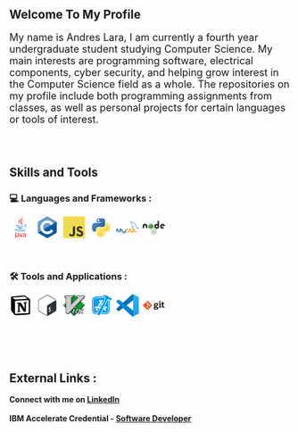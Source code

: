## Welcome To My Profile
<div>
  <p style="font-size:18px;">
    My name is Andres Lara, I am currently a fourth year undergraduate student studying Computer Science. My main interests are programming software, electrical components, cyber security, and helping grow interest in the Computer Science field as a whole. The repositories on my profile include both programming assignments from classes, as well as personal projects for certain languages or tools of interest.
    <br>
    <br>
    <br>
  </p>
</div>


## Skills and Tools

### :computer: Languages and Frameworks :
<div>
  <img src="https://github.com/devicons/devicon/blob/master/icons/java/java-original-wordmark.svg" title="Java" alt="Java" width="40" height="40"/>&nbsp;
  <img src="https://github.com/devicons/devicon/blob/master/icons/c/c-original.svg" title="C" alt="C" width="40" height="40"/>&nbsp;
  <img src="https://github.com/devicons/devicon/blob/master/icons/javascript/javascript-original.svg" title="JavaScript" alt="JavaScript" width="40" height="40"/>&nbsp;
  <img src="https://github.com/devicons/devicon/blob/master/icons/python/python-original.svg" title="Python" alt="Python" width="40" height="40"/>&nbsp;
  <img src="https://github.com/devicons/devicon/blob/master/icons/mysql/mysql-original-wordmark.svg" title="MySQL"  alt="MySQL" width="40" height="40"/>&nbsp;
  <img src="https://github.com/devicons/devicon/blob/master/icons/nodejs/nodejs-original-wordmark.svg" title="NodeJS" alt="NodeJS" width="40" height="40"/>&nbsp;
  <p>
    <br>
  </p>
</div>

### :hammer_and_wrench: Tools and Applications :
<div>
  <img src="https://github.com/devicons/devicon/blob/master/icons/notion/notion-original.svg" title="Notion" alt="Notion" width="40" height="40"/>&nbsp;
  <img src="https://github.com/devicons/devicon/blob/master/icons/bash/bash-original.svg" title="Bash" alt="Bash" width="40" height="40"/>&nbsp;
  <img src="https://github.com/devicons/devicon/blob/master/icons/vim/vim-original.svg" title="Vim" alt="Vim" width="40" height="40"/>&nbsp;
  <img src="https://github.com/devicons/devicon/blob/master/icons/xcode/xcode-plain.svg" title="XCode" alt="XCode" width="40" height="40"/>&nbsp;
  <img src="https://github.com/devicons/devicon/blob/master/icons/vscode/vscode-original.svg" title="VScode" alt="VScode" width="40" height="40"/>&nbsp;
  <img src="https://github.com/devicons/devicon/blob/master/icons/git/git-original-wordmark.svg" title="Git" alt="Git" width="40" height="40"/>
  <p>
    <br>
    <br>
    <br>
  </p>
</div>

## External Links :
<div>
  <Strong style="display:inline-block;">Connect with me on <a href="https://www.linkedin.com/in/alara21">LinkedIn</a></Strong>
  <br>
  <br>
  <Strong>IBM Accelerate Credential - </Strong>
  <Strong>
    <a href="https:https://www.credly.com/badges/6e7a9d1f-910c-4c46-b92d-b0e1ea85c5dd/public_url//">Software Developer</a>  
  </Strong>
</div>

<!--
**Orm-21/Orm-21** is a ✨ _special_ ✨ repository because its `README.md` (this file) appears on your GitHub profile.

Here are some ideas to get you started:

- 🔭 I’m currently working on ...
- 🌱 I’m currently learning ...
- 👯 I’m looking to collaborate on ...
- 🤔 I’m looking for help with ...
- 💬 Ask me about ...
- 📫 How to reach me: ...
- 😄 Pronouns: ...
- ⚡ Fun fact: ...
-->
